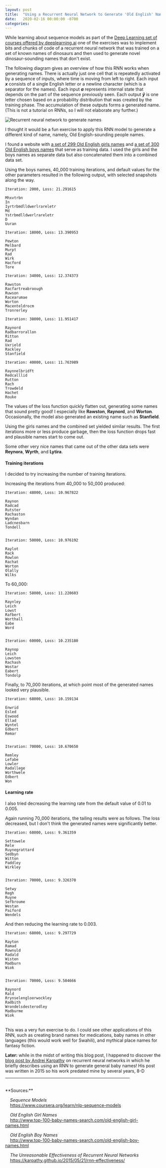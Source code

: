 ```yaml
---
layout: post
title:  "Using a Recurrent Neural Network to Generate 'Old English' Names"
date:   2020-02-16 00:00:00 -0700
categories: 
---
```

While learning about sequence models as part of the [Deep Learning set of courses offered by deeplearning.ai](https://www.deeplearning.ai/deep-learning-specialization/) one of the exercises was to implement bits and chunks of code of a recurrent neural network that was trained on a set of known names of dinosaurs and then used to generate novel dinosaur-sounding names that don't exist.

The following diagram gives an overview of how this RNN works when generating names. There is actually just one cell that is repeatedly activated by a sequence of inputs, where time is moving from left to right. Each input **_x_** consists of a single English letter or a newline character (which is a separator for the names). Each input **_a_** represents internal state that depends on the part of the sequence previously seen.  Each output **_ŷ_** is one letter chosen based on a probability distribution that was created by the training phase. The accumulation of these outputs forms a generated name. (This is not a tutorial on RNNs, so I will not elaborate any further.)

<image src="{{site.url}}/images/rnn-to-generate-names.png" alt="Recurrent neural network to generate names" />
<br />

I thought it would be a fun exercise to apply this RNN model to generate a different kind of name, namely, Old English-sounding people names.

I found a website with [a set of 299 Old English girls names]({{site.url}}/files/oe-girl-names.txt) and [a set of 300 Old English boys names]({{site.url}}/files/oe-boy-names.txt) that serve as training data. I used the girls and the boys names as separate data but also concatenated them into a combined data set.

Using the boys names, 40_000 training iterations, and default values for the other parameters resulted in the following output, with selected snapshots along the way.

~~~~~
Iteration: 2000, Loss: 21.291615

Mhxvtrbn
In
Iyrtrbmdlldwerlrareletr
Md
Ystrbmdlldwerlrareletr
D
Uuran

Iteration: 18000, Loss: 13.390953

Pewton
Melbard
Murpt
Rad
Wirk
Hacford
Tore

Iteration: 34000, Loss: 12.374373

Rawston
Racfartreabroough
Ruwson
Racearumae
Worton
Macenteldrocm
Tronrerley

Iteration: 38000, Loss: 11.951417

Raynord
Radbarrorallon
Ritton
Rad
Uxrield
Rackley
Stanfield

Iteration: 40000, Loss: 11.763989

Raynnelbridft
Redcalllid
Rutton
Rach
Trowdeld
Hachet
Rouke
~~~~~

The values of the loss function quickly flatten out, generating some names that sound pretty good! I especially like **Rawston**, **Raynord**, and **Worton**. Occasionally, the model also generated an existing name such as **Stanfield**.

Using the girls names and the combined set yielded similar results. The first iterations more or less produce garbage, then the loss function drops fast and plausible names start to come out.

Some other very nice names that came out of the other data sets were **Reynora**, **Wyrth**, and **Lytira**.

#### **Training iterations** ####

I decided to try increasing the number of training iterations.

Increasing the iterations from 40_000 to 50_000 produced:

~~~~~
Iteration: 48000, Loss: 10.967822

Raynon
Radcad
Rutster
Rachaston
Wyndan
Ladcnesbarn
Tondell


Iteration: 50000, Loss: 10.976192

Raylot
Rack
Rowlon
Rachat
Worton
Olally
Wilks
~~~~~

To 60_000:

~~~~~
Iteration: 58000, Loss: 11.220603

Raynley
Leich
Lowst
Rafbert
Worthall
Eabe
Word


Iteration: 60000, Loss: 10.235180

Raynop
Leich
Lowsten
Rachash
Wostar
Eabert
Tondolp
~~~~~

Finally, to 70_000 iterations, at which point most of the generated names looked very plausible.

~~~~~
Iteration: 68000, Loss: 10.159134

Enwrid
Esled
Eswood
Ellad
Wyntel
Edbert
Remar


Iteration: 70000, Loss: 10.670650

Remley
Lefabe
Lowler
Radallege
Worthwele
Edbert
Won
~~~~~

#### **Learning rate** ####

I also tried decreasing the learning rate from the default value of 0.01 to 0.005.

Again running 70_000 iterations, the tailing results were as follows. The loss decreased, but I don't think the generated names were significantly better.

~~~~~
Iteration: 68000, Loss: 9.361359

Settowele
Rele
Ruynegrattard
Sedbyn
Witton
Paddley
Wirkley


Iteration: 70000, Loss: 9.326370

Setwy
Regh
Ruyne
Sefbroume
Westan
Paiford
Wendels
~~~~~

And then reducing the learning rate to 0.003.

~~~~~
Iteration: 68000, Loss: 9.297729

Rayton
Ramad
Rownuld
Radald
Wisten
Madburn
Wiok


Iteration: 70000, Loss: 9.504666

Raynord
Rald
Rrynselengloorwockley
Radbith
Wrondelsdesterodley
Madburme
Wiok
~~~~~
<br />
This was a very fun exercise to do. I could see other applications of this RNN, such as creating brand names for medications, baby names in other languages (this would work well for Swahili), and mythical place names for fantasy fiction.

**Later:** while in the midst of writing this blog post, I happened to discover the [blog post by Andrej Karpathy](https://karpathy.github.io/2015/05/21/rnn-effectiveness/) on recurrent neural networks in which he briefly describes using an RNN to generate general baby names! His post was written in 2015 so his work predated mine by several years, 8-D

<hr width="80%">
<br />
**Sources:**

&nbsp;&nbsp;&nbsp;&nbsp;_Sequence Models_  
&nbsp;&nbsp;&nbsp;&nbsp;<https://www.coursera.org/learn/nlp-sequence-models>

&nbsp;&nbsp;&nbsp;&nbsp;_Old English Girl Names_  
&nbsp;&nbsp;&nbsp;&nbsp;<http://www.top-100-baby-names-search.com/old-english-girl-names.html>

&nbsp;&nbsp;&nbsp;&nbsp;_Old English Boy Names_  
&nbsp;&nbsp;&nbsp;&nbsp;<http://www.top-100-baby-names-search.com/old-english-boy-names.html>

&nbsp;&nbsp;&nbsp;&nbsp;_The Unreasonable Effectiveness of Recurrent Neural Networks_  
&nbsp;&nbsp;&nbsp;&nbsp;<https://karpathy.github.io/2015/05/21/rnn-effectiveness/>

